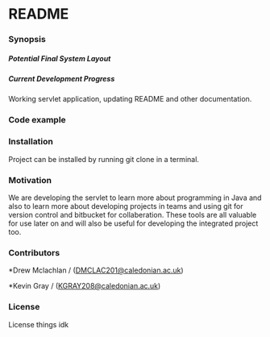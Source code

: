 # README #


### Synopsis ###


##### Potential Final System Layout #####



##### Current Development Progress #####

Working servlet application, updating README and other documentation.

### Code example ###


### Installation ###

Project can be installed by running git clone <git repo url> in a terminal.

### Motivation ###

We are developing the servlet to learn more about programming in Java and also to learn more about developing projects in teams and using git for version control and bitbucket for collaberation. These tools are all valuable for use later on and will also be useful for developing the integrated project too. 

### Contributors ###
*Drew Mclachlan / (DMCLAC201@caledonian.ac.uk)

*Kevin Gray / (KGRAY208@caledonian.ac.uk)
### License ###
License things idk
